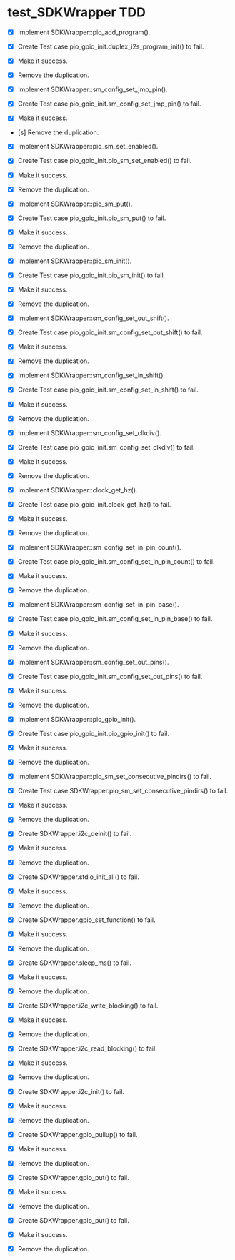# test_SDKWrapper TDD
- [x] Implement SDKWrapper::pio_add_program(). 
- [x] Create Test case pio_gpio_init.duplex_i2s_program_init() to fail. 
- [x] Make it success. 
- [x] Remove the duplication. 

- [x] Implement SDKWrapper::sm_config_set_jmp_pin(). 
- [x] Create Test case pio_gpio_init.sm_config_set_jmp_pin() to fail. 
- [x] Make it success. 
- [s] Remove the duplication. 

- [x] Implement SDKWrapper::pio_sm_set_enabled(). 
- [x] Create Test case pio_gpio_init.pio_sm_set_enabled() to fail. 
- [x] Make it success. 
- [x] Remove the duplication. 

- [x] Implement SDKWrapper::pio_sm_put(). 
- [x] Create Test case pio_gpio_init.pio_sm_put() to fail. 
- [x] Make it success. 
- [x] Remove the duplication. 

- [x] Implement SDKWrapper::pio_sm_init(). 
- [x] Create Test case pio_gpio_init.pio_sm_init() to fail. 
- [x] Make it success. 
- [x] Remove the duplication. 

- [x] Implement SDKWrapper::sm_config_set_out_shift(). 
- [x] Create Test case pio_gpio_init.sm_config_set_out_shift() to fail. 
- [x] Make it success. 
- [x] Remove the duplication. 

- [x] Implement SDKWrapper::sm_config_set_in_shift(). 
- [x] Create Test case pio_gpio_init.sm_config_set_in_shift() to fail. 
- [x] Make it success. 
- [x] Remove the duplication. 

- [x] Implement SDKWrapper::sm_config_set_clkdiv(). 
- [x] Create Test case pio_gpio_init.sm_config_set_clkdiv() to fail. 
- [x] Make it success. 
- [x] Remove the duplication. 

- [x] Implement SDKWrapper::clock_get_hz(). 
- [x] Create Test case pio_gpio_init.clock_get_hz() to fail. 
- [x] Make it success. 
- [x] Remove the duplication. 

- [x] Implement SDKWrapper::sm_config_set_in_pin_count(). 
- [x] Create Test case pio_gpio_init.sm_config_set_in_pin_count() to fail. 
- [x] Make it success. 
- [x] Remove the duplication. 

- [x] Implement SDKWrapper::sm_config_set_in_pin_base(). 
- [x] Create Test case pio_gpio_init.sm_config_set_in_pin_base() to fail. 
- [x] Make it success. 
- [x] Remove the duplication. 

- [x] Implement SDKWrapper::sm_config_set_out_pins(). 
- [x] Create Test case pio_gpio_init.sm_config_set_out_pins() to fail. 
- [x] Make it success. 
- [x] Remove the duplication. 

- [x] Implement SDKWrapper::pio_gpio_init(). 
- [x] Create Test case pio_gpio_init.pio_gpio_init() to fail. 
- [x] Make it success. 
- [x] Remove the duplication. 


- [x] Implement SDKWrapper::pio_sm_set_consecutive_pindirs() to fail. 
- [x] Create Test case SDKWrapper.pio_sm_set_consecutive_pindirs() to fail. 
- [x] Make it success. 
- [x] Remove the duplication. 

- [x] Create SDKWrapper.i2c_deinit() to fail. 
- [x] Make it success. 
- [x] Remove the duplication. 


- [x] Create SDKWrapper.stdio_init_all() to fail. 
- [x] Make it success. 
- [x] Remove the duplication. 

- [x] Create SDKWrapper.gpio_set_function() to fail. 
- [x] Make it success. 
- [x] Remove the duplication. 

- [x] Create SDKWrapper.sleep_ms() to fail. 
- [x] Make it success. 
- [x] Remove the duplication. 

- [x] Create SDKWrapper.i2c_write_blocking() to fail. 
- [x] Make it success. 
- [x] Remove the duplication. 

- [x] Create SDKWrapper.i2c_read_blocking() to fail. 
- [x] Make it success. 
- [x] Remove the duplication. 

- [x] Create SDKWrapper.i2c_init() to fail. 
- [x] Make it success. 
- [x] Remove the duplication. 

- [x] Create SDKWrapper.gpio_pullup() to fail. 
- [x] Make it success. 
- [x] Remove the duplication. 

- [x] Create SDKWrapper.gpio_put() to fail. 
- [x] Make it success. 
- [x] Remove the duplication. 

- [x] Create SDKWrapper.gpio_put() to fail. 
- [x] Make it success. 
- [x] Remove the duplication. 

